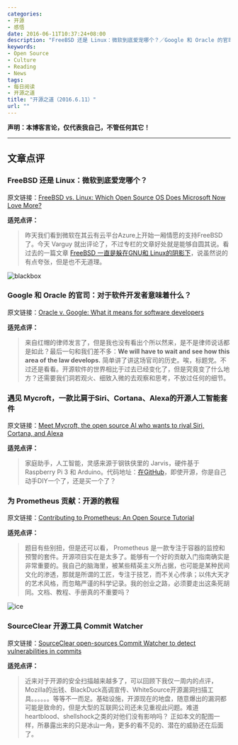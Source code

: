 ```yaml
---
categories:
- 开源
- 感悟
date: 2016-06-11T10:37:24+08:00
description: "FreeBSD 还是 Linux：微软到底爱宠哪个？／Google 和 Oracle 的官司：对于软件开发者意味着什么？遇见 Mycroft，一款比肩于Siri、Cortana、Alexa的开源人工智能套件"
keywords:
- Open Source
- Culture
- Reading
- News
tags:
- 每日阅读
- 开源之道
title: "开源之道（2016.6.11）"
url: ""
---
```


**声明：本博客言论，仅代表我自己，不管任何其它！**

---

## 文章点评

### FreeBSD 还是 Linux：微软到底爱宠哪个？

原文链接：[FreeBSD vs. Linux: Which Open Source OS Does Microsoft Now Love More?](http://thevarguy.com/open-source-application-software-companies/freebsd-vs-linux-which-open-source-os-does-microsoft-now-)

**适兕点评：**

> 昨天我们看到微软在其云有云平台Azure上开始一厢情愿的支持FreeBSD了。今天 Varguy 就出评论了，不过专栏的文章好处就是能够自圆其说。看过去的一篇文章 [FreeBSD 一直是躲在GNU和 Linux的阴影下](http://thevarguy.com/open-source-application-software-companies/062615/open-source-history-why-didnt-bsd-beat-out-gnu-and-linux)，说虽然说的有点夸张，但是也不无道理。

![blackbox](https://opensource.com/sites/default/files/styles/image-full-size/public/images/law/LAW_vaguepatent_520x292.png)

### Google 和 Oracle 的官司：对于软件开发者意味着什么？

原文链接：[Oracle v. Google: What it means for software developers](https://opensource.com/law/16/6/outcome-google-v-oracle-good-open-source)

**适兕点评：**

> 来自红帽的律师发言了，但是我也没有看出个所以然来，是不是律师说话都是如此？最后一句和我们差不多：**We will have to wait and see how this area of the law develops.** 简单讲了讲这场官司的历史。唉，标题党。不过还是看看。开源软件的世界相比于过去已经变化了，但是究竟变了什么地方？还需要我们洞若观火、细致入微的去观察和思考，不放过任何的细节。

### 遇见 Mycroft，一款比肩于Siri、Cortana、Alexa的开源人工智能套件

原文链接：[Meet Mycroft, the open source AI who wants to rival Siri, Cortana, and Alexa](http://www.zdnet.com/article/meet-mycroft-the-open-source-ai-who-wants-to-rival-siri-cortana-and-alexa/)

**适兕点评：**

> 家庭助手，人工智能，灵感来源于钢铁侠里的 Jarvis，硬件基于 Raspberry Pi 3 和 Arduino。代码地址：[在GitHub](https://github.com/MycroftAI/mycroft-core)，即使开源，你是自己动手DIY一个了，还是买一个了？

### 为 Prometheus 贡献：开源的教程

原文链接：[Contributing to Prometheus: An Open Source Tutorial](https://www.linux.com/news/contributing-prometheus-open-source-tutorial)

**适兕点评：**

> 题目有些别扭，但是还可以看， Prometheus 是一款专注于容器的监控和预警的套件。开源项目实在是太多了。能够有一个好的贡献入门指南确实是非常重要的。我自己的脑海里，被某些精英主义所占据，也可能是某种民间文化的渗透，那就是所谓的工匠，专注于技艺，而不关心传承；以伟大天才的艺术风格，而忽略严谨的科学记录。我的创业之路，必须要走出这条死胡同。文档、教程、手册真的不重要吗？

![ice](http://sdtimes.com/wp-content/uploads/2016/06/0609.sdt-sourceclear.png)

### SourceClear 开源工具 Commit Watcher

原文链接：[SourceClear open-sources Commit Watcher to detect vulnerabilities in commits](http://sdtimes.com/sourceclear-open-sources-commit-watcher-detect-vulnerabilities-commits/)

**适兕点评：**

> 近来对于开源的安全扫描越来越多了，可以回顾下我仅一周内的点评，Mozilla的出钱、BlackDuck高调宣传、WhiteSource开源漏洞扫描工具。。。。。。等等不一而足。基础设施，开源现在的地盘，随意爆出的漏洞都可能是致命的，但是大型的互联网公司还未见重视此问题。难道heartblood、shellshock之类的对他们没有影响吗？ 正如本文的配图一样，所暴露出来的只是冰山一角，更多的看不见的、潜在的威胁还在后面了。
